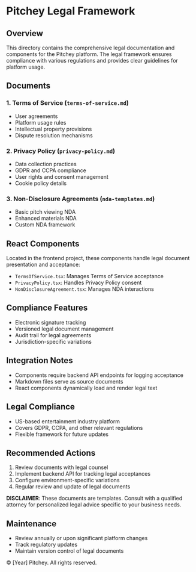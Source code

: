 # Pitchey Legal Framework

## Overview

This directory contains the comprehensive legal documentation and components for the Pitchey platform. The legal framework ensures compliance with various regulations and provides clear guidelines for platform usage.

## Documents

### 1. Terms of Service (`terms-of-service.md`)
- User agreements
- Platform usage rules
- Intellectual property provisions
- Dispute resolution mechanisms

### 2. Privacy Policy (`privacy-policy.md`)
- Data collection practices
- GDPR and CCPA compliance
- User rights and consent management
- Cookie policy details

### 3. Non-Disclosure Agreements (`nda-templates.md`)
- Basic pitch viewing NDA
- Enhanced materials NDA
- Custom NDA framework

## React Components

Located in the frontend project, these components handle legal document presentation and acceptance:

- `TermsOfService.tsx`: Manages Terms of Service acceptance
- `PrivacyPolicy.tsx`: Handles Privacy Policy consent
- `NonDisclosureAgreement.tsx`: Manages NDA interactions

## Compliance Features

- Electronic signature tracking
- Versioned legal document management
- Audit trail for legal agreements
- Jurisdiction-specific variations

## Integration Notes

- Components require backend API endpoints for logging acceptance
- Markdown files serve as source documents
- React components dynamically load and render legal text

## Legal Compliance

- US-based entertainment industry platform
- Covers GDPR, CCPA, and other relevant regulations
- Flexible framework for future updates

## Recommended Actions

1. Review documents with legal counsel
2. Implement backend API for tracking legal acceptances
3. Configure environment-specific variations
4. Regular review and update of legal documents

**DISCLAIMER**: These documents are templates. Consult with a qualified attorney for personalized legal advice specific to your business needs.

## Maintenance

- Review annually or upon significant platform changes
- Track regulatory updates
- Maintain version control of legal documents

© [Year] Pitchey. All rights reserved.